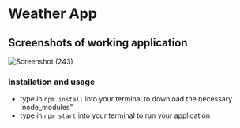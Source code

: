 # Weather App

## Screenshots of working application

![Screenshot (243)](https://user-images.githubusercontent.com/81366533/138340140-9701c941-8e72-4352-8079-785e7f0ee333.png)

### Installation and usage 
- type in `npm install` into your terminal to download the necessary 'node_modules"
- type in `npm start` into your terminal to run your application
